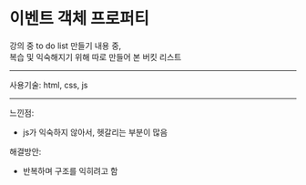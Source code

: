 # 이벤트 객체 프로퍼티

강의 중 to do list 만들기 내용 중, <br>
복습 및 익숙해지기 위해 따로 만들어 본 버킷 리스트

---

사용기술: html, css, js

---

느낀점: <br>
- js가 익숙하지 않아서, 헷갈리는 부분이 많음

해결방안: <br>
- 반복하며 구조를 익히려고 함
